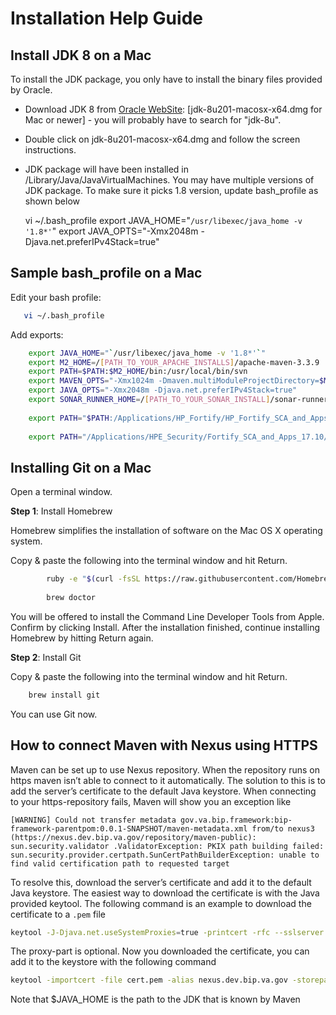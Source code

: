 # Installation Help Guide

## Install JDK 8 on a Mac

To install the JDK package, you only have to install the binary files provided by Oracle.

* Download JDK 8 from [Oracle WebSite](https://www.oracle.com/technetwork/java/javase/downloads/index.html): [jdk-8u201-macosx-x64.dmg for Mac or newer] - you will probably have to search for "jdk-8u".
* Double click on jdk-8u201-macosx-x64.dmg and follow the screen instructions.
* JDK package will have been installed in /Library/Java/JavaVirtualMachines. You may have multiple versions of JDK package. To make sure it picks 1.8 version, update bash_profile as shown below

	vi ~/.bash_profile 
	export JAVA_HOME="`/usr/libexec/java_home -v '1.8*'`"
	export JAVA_OPTS="-Xmx2048m -Djava.net.preferIPv4Stack=true"

## Sample bash_profile on a Mac
Edit your bash profile:
```bash
   vi ~/.bash_profile
```

Add exports:
```bash
	export JAVA_HOME="`/usr/libexec/java_home -v '1.8*'`"
	export M2_HOME=/[PATH_TO_YOUR_APACHE_INSTALLS]/apache-maven-3.3.9
	export PATH=$PATH:$M2_HOME/bin:/usr/local/bin/svn
	export MAVEN_OPTS="-Xmx1024m -Dmaven.multiModuleProjectDirectory=$M2_HOME"
	export JAVA_OPTS="-Xmx2048m -Djava.net.preferIPv4Stack=true"
	export SONAR_RUNNER_HOME=/[PATH_TO_YOUR_SONAR_INSTALL]/sonar-runner-2.1
	
	export PATH="$PATH:/Applications/HP_Fortify/HP_Fortify_SCA_and_Apps_4.40/bin:$SONAR_RUNNER_HOME/bin"
	
	export PATH="/Applications/HPE_Security/Fortify_SCA_and_Apps_17.10/bin:$PATH"
```

## Installing Git on a Mac

Open a terminal window.

**Step 1**: Install Homebrew

Homebrew simplifies the installation of software on the Mac OS X operating system.

Copy & paste the following into the terminal window and hit Return.
```bash
		ruby -e "$(curl -fsSL https://raw.githubusercontent.com/Homebrew/install/master/install)"
		
		brew doctor
```

You will be offered to install the Command Line Developer Tools from Apple. Confirm by clicking Install. After the installation finished, continue installing Homebrew by hitting Return again.

**Step 2**:  Install Git

Copy & paste the following into the terminal window and hit Return.
```bash
	brew install git
```

You can use Git now.

## How to connect Maven with Nexus using HTTPS

Maven can be set up to use Nexus repository. When the repository runs on https maven isn’t able to connect to it automatically. The solution to this is to add the server’s certificate to the default Java keystore. When connecting to your https-repository fails, Maven will show you an exception like

`[WARNING] Could not transfer metadata gov.va.bip.framework:bip-framework-parentpom:0.0.1-SNAPSHOT/maven-metadata.xml from/to nexus3 (https://nexus.dev.bip.va.gov/repository/maven-public): sun.security.validator
.ValidatorException: PKIX path building failed: sun.security.provider.certpath.SunCertPathBuilderException: unable to find valid certification path to requested target`

To resolve this, download the server’s certificate and add it to the default Java keystore. The easiest way to download the certificate is with the Java provided keytool. The following command is an example to download the certificate to a `.pem` file

```bash
keytool -J-Djava.net.useSystemProxies=true -printcert -rfc --sslserver \nexus.dev.bip.va.gov\:443 > cert.pem
```

The proxy-part is optional. Now you downloaded the certificate, you can add it to the keystore with the following command

```bash
keytool -importcert -file cert.pem -alias nexus.dev.bip.va.gov -storepass changeit -keystore $JAVA_HOME/jre/lib/security/cacerts`
```

Note that $JAVA_HOME is the path to the JDK that is known by Maven
